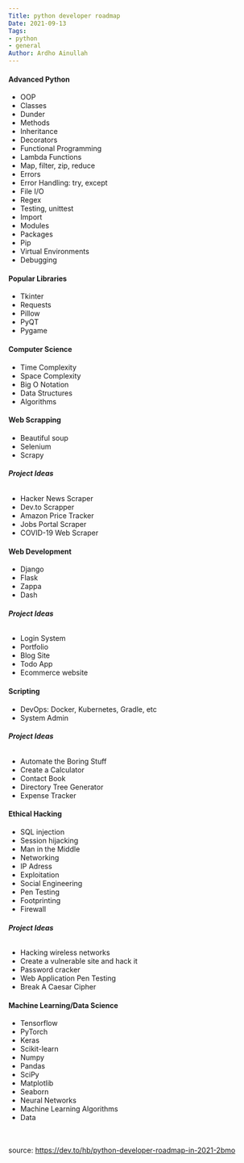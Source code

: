 ```yaml
---
Title: python developer roadmap
Date: 2021-09-13
Tags: 
- python 
- general
Author: Ardho Ainullah
---
```

#### **Advanced Python**
* OOP
* Classes
* Dunder
* Methods
* Inheritance
* Decorators
* Functional Programming
* Lambda Functions
* Map, filter, zip, reduce
* Errors
* Error Handling: try, except
* File I/O
* Regex
* Testing, unittest
* Import
* Modules
* Packages
* Pip
* Virtual Environments
* Debugging

#### **Popular Libraries**
* Tkinter
* Requests
* Pillow
* PyQT
* Pygame

#### **Computer Science**
* Time Complexity
* Space Complexity
* Big O Notation
* Data Structures
* Algorithms

#### **Web Scrapping**
* Beautiful soup
* Selenium
* Scrapy

###### **Project Ideas**

* Hacker News Scraper
* Dev.to Scrapper
* Amazon Price Tracker
* Jobs Portal Scraper
* COVID-19 Web Scraper

#### **Web Development**
* Django
* Flask
* Zappa
* Dash

###### **Project Ideas**

* Login System
* Portfolio
* Blog Site
* Todo App
* Ecommerce website

#### **Scripting**
* DevOps: Docker, Kubernetes, Gradle, etc
* System Admin

###### **Project Ideas**

* Automate the Boring Stuff
* Create a Calculator
* Contact Book
* Directory Tree Generator
* Expense Tracker

#### **Ethical Hacking**
* SQL injection
* Session hijacking
* Man in the Middle
* Networking
* IP Adress
* Exploitation
* Social Engineering
* Pen Testing
* Footprinting
* Firewall

###### **Project Ideas**

* Hacking wireless networks
* Create a vulnerable site and hack it
* Password cracker
* Web Application Pen Testing
* Break A Caesar Cipher

#### **Machine Learning/Data Science**
* Tensorflow
* PyTorch
* Keras
* Scikit-learn
* Numpy
* Pandas
* SciPy
* Matplotlib
* Seaborn
* Neural Networks
* Machine Learning Algorithms
* Data

<br><br>
source: <a style="color:#80ED97" href="https://dev.to/hb/python-developer-roadmap-in-2021-2bmo">https://dev.to/hb/python-developer-roadmap-in-2021-2bmo</a>
